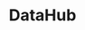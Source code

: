 ---
blog: https://blog.datahubproject.io/
codehost: https://github.com/datahub-project/datahub
linkedin: https://linkedin.com/company/acryl-data
logohandle: datahubprojectio
sort: datahubproject
title: DataHub
website: https://datahubproject.io/
youtube: https://youtube.com/channel/UC3qFQC5IiwR5fvWEqi_tJ5w
---